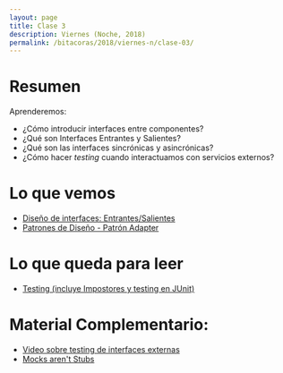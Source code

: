 ```yaml
---
layout: page
title: Clase 3
description: Viernes (Noche, 2018)
permalink: /bitacoras/2018/viernes-n/clase-03/
---
```


# Resumen

Aprenderemos:

* ¿Cómo introducir interfaces entre componentes?
* ¿Qué son Interfaces Entrantes y Salientes?
* ¿Qué son las interfaces sincrónicas y asincrónicas?
* ¿Cómo hacer _testing_ cuando interactuamos con servicios externos?

# Lo que vemos

- [Diseño de interfaces: Entrantes/Salientes](https://docs.google.com/document/d/1LurA-bCEHhCsIPFiFg1rqfIdfe5SdS4wBePfG45nDqg/edit#)
- [Patrones de Diseño - Patrón Adapter](https://github.com/dieforfree/edsebooks/blob/master/ebooks/Design%20Patterns%2C%20Elements%20of%20Reusable%20Object-Oriented%20Software.pdf)

# Lo que queda para leer
- [Testing (incluye Impostores y testing en JUnit)]({{site.baseurl}}/apuntes/validacion)
 
# Material Complementario:

- [Video sobre testing de interfaces externas](https://www.youtube.com/watch?v=-p7_NUDLRB0&index=1&list=PLTpxfh7PF3OpJSMNNPaYxLJii3Xm7PPA_)
- [Mocks aren't Stubs](https://martinfowler.com/articles/mocksArentStubs.html)